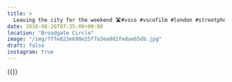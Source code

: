 ```yaml
---
title: >
  Leaving the city for the weekend 🛣#vsco #vscofilm #london #streetphotography #symmetry
date: 2016-08-26T07:35:08+00:00
location: "Broadgate Circle"
image: "/img/7ffe823e690e25f7a3ea082fedae65db.jpg"
draft: false
instagram: true
---
```


{{<photo src="/img/7ffe823e690e25f7a3ea082fedae65db.jpg">}}
